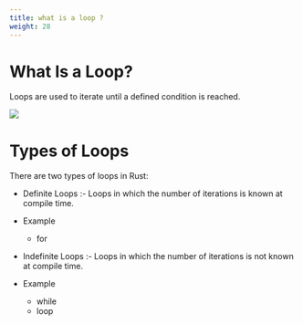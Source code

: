 ```yaml
---
title: what is a loop ?
weight: 28
---
```


# What Is a Loop? 

Loops are used to iterate until a defined condition is reached.

![](/img/diagrams/53.intro_loop.png) 

# Types of Loops 
There are two types of loops in Rust:

- Definite Loops :- Loops in which the number of iterations is known at compile time.

- Example
   - for

- Indefinite Loops  :- Loops in which the number of iterations is not known at compile time.

- Example
  - while
  - loop


